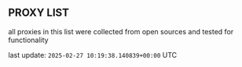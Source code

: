## PROXY LIST

all proxies in this list were collected from open sources and tested for functionality

last update: `2025-02-27 10:19:38.140839+00:00` UTC